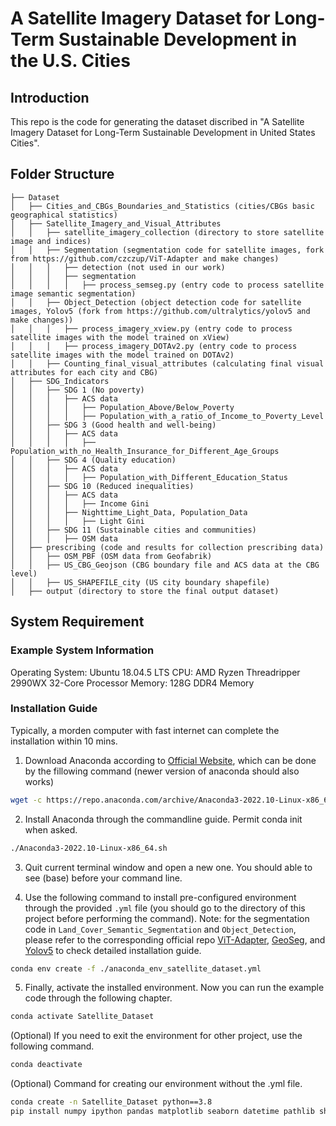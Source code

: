 # A Satellite Imagery Dataset for Long-Term Sustainable Development in the U.S. Cities

## Introduction

This repo is the code for generating the dataset discribed in "A Satellite Imagery Dataset for Long-Term Sustainable Development in United States Cities".

## Folder Structure
```none
├── Dataset
│   ├── Cities_and_CBGs_Boundaries_and_Statistics (cities/CBGs basic geographical statistics)
│   ├── Satellite_Imagery_and_Visual_Attributes
│   │   ├── satellite_imagery_collection (directory to store satellite image and indices)
│   │   ├── Segmentation (segmentation code for satellite images, fork from https://github.com/czczup/ViT-Adapter and make changes)
│   │   │   ├── detection (not used in our work)
│   │   │   ├── segmentation
│   │   │   │   ├── process_semseg.py (entry code to process satellite image semantic segmentation)
│   │   ├── Object_Detection (object detection code for satellite images, Yolov5 (fork from https://github.com/ultralytics/yolov5 and make changes))
│   │   │   ├── process_imagery_xview.py (entry code to process satellite images with the model trained on xView)
│   │   │   ├── process_imagery_DOTAv2.py (entry code to process satellite images with the model trained on DOTAv2)
│   │   ├── Counting_final_visual_attributes (calculating final visual attributes for each city and CBG)
│   ├── SDG_Indicators
│   │   ├── SDG 1 (No poverty)
│   │   │   ├── ACS data
│   │   │   │   ├── Population_Above/Below_Poverty
│   │   │   │   ├── Population_with_a_ratio_of_Income_to_Poverty_Level
│   │   ├── SDG 3 (Good health and well-being)
│   │   │   ├── ACS data
│   │   │   │   ├── Population_with_no_Health_Insurance_for_Different_Age_Groups
│   │   ├── SDG 4 (Quality education)
│   │   │   ├── ACS data
│   │   │   │   ├── Population_with_Different_Education_Status
│   │   ├── SDG 10 (Reduced inequalities)
│   │   │   ├── ACS data
│   │   │   │   ├── Income Gini
│   │   │   ├── Nighttime_Light_Data, Population_Data
│   │   │   │   ├── Light Gini
│   │   ├── SDG 11 (Sustainable cities and communities)
│   │   │   ├── OSM data
│   ├── prescribing (code and results for collection prescribing data)
│   │   ├── OSM_PBF (OSM data from Geofabrik)
│   │   ├── US_CBG_Geojson (CBG boundary file and ACS data at the CBG level)
│   │   ├── US_SHAPEFILE_city (US city boundary shapefile)
│   ├── output (directory to store the final output dataset)
```

## System Requirement

### Example System Information
Operating System: Ubuntu 18.04.5 LTS
CPU: AMD Ryzen Threadripper 2990WX 32-Core Processor
Memory: 128G DDR4 Memory

### Installation Guide
Typically, a morden computer with fast internet can complete the installation within 10 mins.

1. Download Anaconda according to [Official Website](https://www.anaconda.com/products/distribution), which can be done by the fillowing command (newer version of anaconda should also works)
``` bash
wget -c https://repo.anaconda.com/archive/Anaconda3-2022.10-Linux-x86_64.sh
```
2. Install Anaconda through the commandline guide. Permit conda init when asked.
``` bash
./Anaconda3-2022.10-Linux-x86_64.sh
```
3. Quit current terminal window and open a new one. You should able to see (base) before your command line. 

4. Use the following command to install pre-configured environment through the provided `.yml` file (you should go to the directory of this project before performing the command). Note: for the segmentation code in `Land_Cover_Semantic_Segmentation` and `Object_Detection`, please refer to the corresponding official repo [ViT-Adapter](https://github.com/czczup/ViT-Adapter), [GeoSeg](https://github.com/WangLibo1995/GeoSeg), and [Yolov5](https://github.com/ultralytics/yolov5) to check detailed installation guide.
``` bash
conda env create -f ./anaconda_env_satellite_dataset.yml
```

5. Finally, activate the installed environment. Now you can run the example code through the following chapter.
``` bash
conda activate Satellite_Dataset
```

(Optional) If you need to exit the environment for other project, use the following command.

``` bash
conda deactivate 
```

(Optional) Command for creating our environment without the .yml file.

``` bash
conda create -n Satellite_Dataset python==3.8
pip install numpy ipython pandas matplotlib seaborn datetime pathlib shapely geopandas pyrosm h5netcdf haversine requests urllib3 tqdm scipy scikit-learn
```
